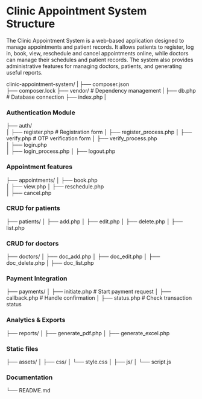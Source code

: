 # Clinic Appointment System Structure

The Clinic Appointment System is a web-based application designed to manage appointments and patient records.
It allows patients to register, log in, book, view, reschedule and cancel appointments online, while doctors can manage their schedules and patient records. 
The system also provides administrative features for managing doctors, patients, and generating useful reports.

clinic-appointment-system/
 |
 ├── composer.json  
 ├── composer.lock 
 ├── vendor/                     # Dependency management
 |
 ├── db.php                      # Database connection
 ├── index.php 
 |
 ### Authentication Module
 ├── auth/  
 │     ├── register.php          # Registration form
 │     ├── register_process.php 
 │     ├── verify.php            # OTP verification form
 │     ├── verify_process.php  
 │     ├── login.php           
 │     ├── login_process.php 
 │     ├── logout.php 
### Appointment features 
 ├── appointments/ 
 │   ├── book.php       
 │   ├── view.php 
 │   ├── reschedule.php  
 │   ├── cancel.php 
### CRUD for patients 
 ├── patients/ 
 │   ├── add.php 
 │   ├── edit.php 
 │   ├── delete.php 
 │   ├── list.php 
### CRUD for doctors 
 ├── doctors/ 
 │   ├── doc_add.php 
 │   ├── doc_edit.php 
 │   ├── doc_delete.php 
 │   ├── doc_list.php 
### Payment Integration
 ├── payments/
 │   ├── initiate.php            # Start payment request
 │   ├── callback.php            # Handle confirmation
 │   ├── status.php              # Check transaction status
 ### Analytics & Exports 
 ├── reports/
 │   ├── generate_pdf.php 
 │   ├── generate_excel.php 
### Static files 
 ├── assets/ 
 │   ├── css/ 
 │       └── style.css 
 │   ├── js/ 
 │       └── script.js 
### Documentation
 └── README.md 

